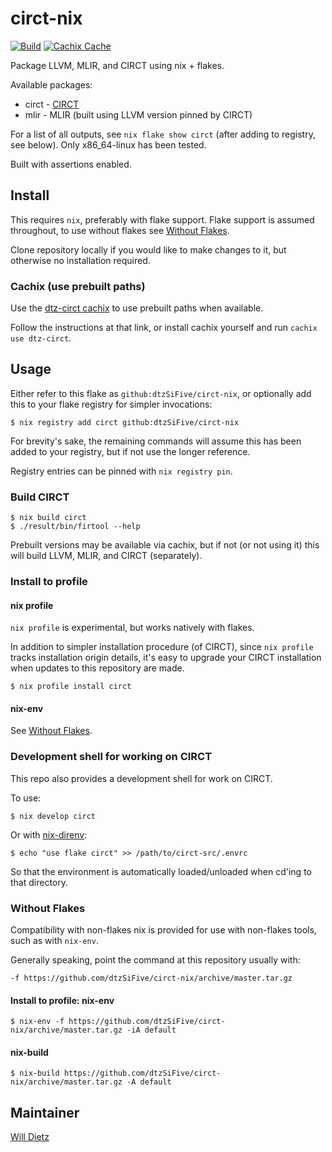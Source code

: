 # circt-nix

[![Build](https://github.com/dtzSiFive/circt-nix/actions/workflows/cachix.yml/badge.svg)](https://github.com/dtzSiFive/circt-nix/actions/workflows/cachix.yml)
[![Cachix Cache][cachix-cache-shield]][cachix-cache]

[cachix-cache]: https://dtz-circt.cachix.org
[cachix-cache-shield]: https://img.shields.io/badge/cachix-dtz--circt-blue.svg

Package LLVM, MLIR, and CIRCT using nix + flakes.

Available packages:

* circt - [CIRCT](https://circt.llvm.org)
* mlir - MLIR (built using LLVM version pinned by CIRCT)

For a list of all outputs, see `nix flake show circt` (after adding to registry, see below).
Only x86_64-linux has been tested.

Built with assertions enabled.

## Install

This requires `nix`, preferably with flake support.
Flake support is assumed throughout,
to use without flakes see [Without Flakes](#without-flakes).

Clone repository locally if you would like to make changes to it,
but otherwise no installation required.

### Cachix (use prebuilt paths)

Use the [dtz-circt cachix][cachix-cache] to use prebuilt paths
when available.

Follow the instructions at that link,
or install cachix yourself and run `cachix use dtz-circt`.

## Usage

Either refer to this flake as `github:dtzSiFive/circt-nix`,
or optionally add this to your flake registry for simpler invocations:

```
$ nix registry add circt github:dtzSiFive/circt-nix
```

For brevity's sake, the remaining commands will assume this has been
added to your registry, but if not use the longer reference.

Registry entries can be pinned with `nix registry pin`.

### Build CIRCT

```
$ nix build circt
$ ./result/bin/firtool --help
```

Prebuilt versions may be available via cachix,
but if not (or not using it) this will
build LLVM, MLIR, and CIRCT (separately).

### Install to profile

#### nix profile

`nix profile` is experimental, but works natively with flakes.

In addition to simpler installation procedure (of CIRCT),
since `nix profile` tracks installation origin details,
it's easy to upgrade your CIRCT installation
when updates to this repository are made.

```
$ nix profile install circt
```

#### nix-env

See [Without Flakes](#without-flakes).

### Development shell for working on CIRCT

This repo also provides a development shell for work on CIRCT.

To use:

```
$ nix develop circt
```

Or with [nix-direnv](https://github.com/nix-community/nix-direnv):

```
$ echo "use flake circt" >> /path/to/circt-src/.envrc
```

So that the environment is automatically loaded/unloaded when cd'ing to that directory.


### Without Flakes


Compatibility with non-flakes nix is provided for use with non-flakes tools,
such as with `nix-env`.

Generally speaking, point the command at this repository usually with:
```
-f https://github.com/dtzSiFive/circt-nix/archive/master.tar.gz
```

#### Install to profile: nix-env

```
$ nix-env -f https://github.com/dtzSiFive/circt-nix/archive/master.tar.gz -iA default
```

#### nix-build

```
$ nix-build https://github.com/dtzSiFive/circt-nix/archive/master.tar.gz -A default
```

## Maintainer

[Will Dietz](will.dietz@sifive.com)
